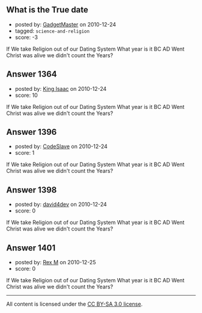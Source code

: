 ## What is the True date

- posted by: [GadgetMaster](https://stackexchange.com/users/-1/447-gadgetmaster) on 2010-12-24
- tagged: `science-and-religion`
- score: -3

If We take Religion out of our Dating System What year is it  BC AD  Went Christ was alive we didn't count the Years?


## Answer 1364

- posted by: [King Isaac](https://stackexchange.com/users/-1/31-king-isaac) on 2010-12-24
- score: 10

If We take Religion out of our Dating System What year is it  BC AD  Went Christ was alive we didn't count the Years?


## Answer 1396

- posted by: [CodeSlave](https://stackexchange.com/users/-1/481-codeslave) on 2010-12-24
- score: 1

If We take Religion out of our Dating System What year is it  BC AD  Went Christ was alive we didn't count the Years?


## Answer 1398

- posted by: [david4dev](https://stackexchange.com/users/-1/339-david4dev) on 2010-12-24
- score: 0

If We take Religion out of our Dating System What year is it  BC AD  Went Christ was alive we didn't count the Years?


## Answer 1401

- posted by: [Rex M](https://stackexchange.com/users/-1/324-rex-m) on 2010-12-25
- score: 0

If We take Religion out of our Dating System What year is it  BC AD  Went Christ was alive we didn't count the Years?



---

All content is licensed under the [CC BY-SA 3.0 license](https://creativecommons.org/licenses/by-sa/3.0/).
